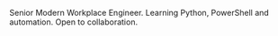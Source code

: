 Senior Modern Workplace Engineer. Learning Python, PowerShell and automation. Open to collaboration.
